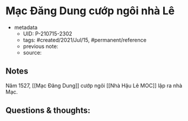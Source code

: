 # Mạc Đăng Dung cướp ngôi nhà Lê

- metadata
	- UID: P-210715-2302
	- tags: #created/2021/Jul/15, #permanent/reference
	- previous note: 
	- source: 

## Notes
Năm 1527, [[Mạc Đăng Dung]] cướp ngôi [[Nhà Hậu Lê MOC]] lập ra nhà Mạc.

## Questions & thoughts:

